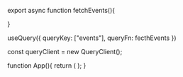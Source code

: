 export async function fetchEvents(){

}

useQuery({
queryKey: ["events"],
queryFn: fecthEvents
})

const queryClient = new QueryClient();

function App(){
return (<QueryClientProvider client={queryClient}>
<RouterProvider router={router} />
</QueryClientProvider>
);
}
